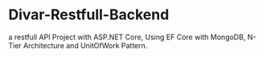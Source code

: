 # Divar-Restfull-Backend
a restfull API Project with ASP.NET Core, Using EF Core with MongoDB, N-Tier Architecture and UnitOfWork Pattern.
